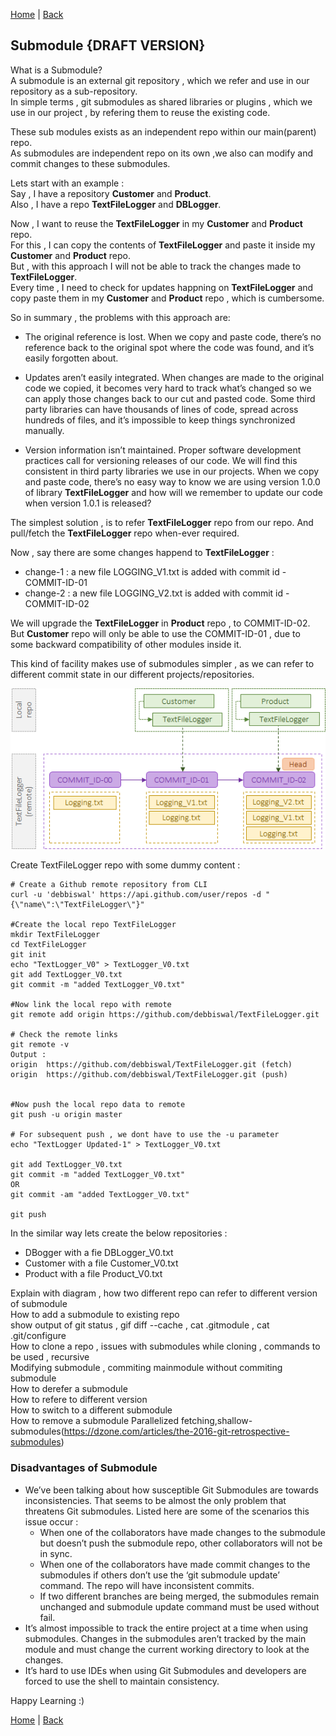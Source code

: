 [Home](https://debbiswal.github.io/Tech-BITE/) \| [Back](https://debbiswal.github.io/Tech-BITE/#git)  

## Submodule {DRAFT VERSION}  

What is a Submodule?  
A submodule is an external git repository , which we refer and use in our repository as a sub-repository.  
In simple terms , git submodules as shared libraries or plugins , which we use in our project , by refering them  to reuse the existing code.  

These sub modules exists as an independent repo within our main(parent) repo.  
As submodules are independent repo on its own ,we also can modify and commit changes to these submodules.  

Lets start with an example :  
Say , I have a repository **Customer** and **Product**.  
Also , I have a repo **TextFileLogger** and **DBLogger**.  

Now , I want to reuse the **TextFileLogger** in my **Customer** and  **Product** repo.  
For this , I can copy the contents of **TextFileLogger** and paste it inside my **Customer** and  **Product** repo.  
But , with this approach I will not be able to track the changes made to **TextFileLogger**.  
Every time , I need to check for updates happning on **TextFileLogger** and copy paste them in my **Customer** and  **Product** repo , which is cumbersome.  

So in summary , the problems with this approach are:  

* The original reference is lost. When we copy and paste code, there’s no reference back to the original spot where the code was found, and it’s easily forgotten about.  

* Updates aren’t easily integrated. When changes are made to the original code we copied, it becomes very hard to track what’s changed so we can apply those changes back to our cut and pasted code. Some third party libraries can have thousands of lines of code, spread across hundreds of files, and it’s impossible to keep things synchronized manually.  

* Version information isn’t maintained. Proper software development practices call for versioning releases of our code. We will find this consistent in third party libraries we use in our projects. When we copy and paste code, there’s no easy way to know we are using version 1.0.0 of library **TextFileLogger**  and how will we remember to update our code when version 1.0.1 is released?

The simplest solution , is to refer **TextFileLogger** repo from our repo. And pull/fetch the **TextFileLogger** repo when-ever required.

Now , say there are some changes happend to **TextFileLogger** :  
* change-1 : a new file LOGGING_V1.txt is added with commit id - COMMIT-ID-01
* change-2 : a new file LOGGING_V2.txt is added with commit id - COMMIT-ID-02

We will upgrade the **TextFileLogger** in **Product** repo , to COMMIT-ID-02.  
But **Customer** repo will only be able to use the COMMIT-ID-01 , due to some backward compatibility of other modules inside it.  

This kind of facility makes use of submodules simpler , as we can refer to different commit state in our different projects/repositories.  

![repo](images/img1.png)  

Create TextFileLogger repo with some dummy content :  
```git
# Create a Github remote repository from CLI
curl -u 'debbiswal' https://api.github.com/user/repos -d "{\"name\":\"TextFileLogger\"}"

#Create the local repo TextFileLogger
mkdir TextFileLogger
cd TextFileLogger
git init
echo "TextLogger_V0" > TextLogger_V0.txt
git add TextLogger_V0.txt
git commit -m "added TextLogger_V0.txt"

#Now link the local repo with remote
git remote add origin https://github.com/debbiswal/TextFileLogger.git

# Check the remote links
git remote -v
Output :
origin	https://github.com/debbiswal/TextFileLogger.git (fetch)
origin	https://github.com/debbiswal/TextFileLogger.git (push)


#Now push the local repo data to remote
git push -u origin master

# For subsequent push , we dont have to use the -u parameter
echo "TextLogger Updated-1" > TextLogger_V0.txt

git add TextLogger_V0.txt
git commit -m "added TextLogger_V0.txt"
OR
git commit -am "added TextLogger_V0.txt"

git push
```  
In the similar way lets create the below repositories :  
* DBogger  with a fie DBLogger_V0.txt
* Customer with a file Customer_V0.txt
* Product with a file Product_V0.txt


Explain with diagram  , how two different repo can refer to different version of submodule  
How to add a submodule to existing repo   
  show output of git status , gif diff --cache , cat .gitmodule , cat .git/configure  
How to clone a repo , issues with submodules while cloning , commands to be used , recursive  
Modifying submodule , commiting mainmodule without commiting submodule  
How to derefer a submodule  
How to refere to different version  
How to switch to a different submodule  
How to remove a submodule 
Parallelized fetching,shallow-submodules(https://dzone.com/articles/the-2016-git-retrospective-submodules)  



### Disadvantages of Submodule  
* We’ve been talking about how susceptible Git Submodules are towards inconsistencies. That seems to be almost the only problem that threatens Git submodules. Listed here are some of the scenarios this issue occur :
  * When one of the collaborators have made changes to the submodule but doesn’t push the submodule repo, other collaborators will not be in sync.
  * When one of the collaborators have made commit changes to the submodules if others don’t use the ‘git submodule update’ command. The repo will have inconsistent commits.
  * If two different branches are being merged, the submodules remain unchanged and submodule update command must be used without fail.
* It’s almost impossible to track the entire project at a time when using submodules. Changes in the submodules aren’t tracked by the main module and must change the current working directory to look at the changes.  
* It’s hard to use IDEs when using Git Submodules and developers are forced to use the shell to maintain consistency.  



Happy Learning :)  

[Home](https://debbiswal.github.io/Tech-BITE/) \| [Back](https://debbiswal.github.io/Tech-BITE/#git)  
